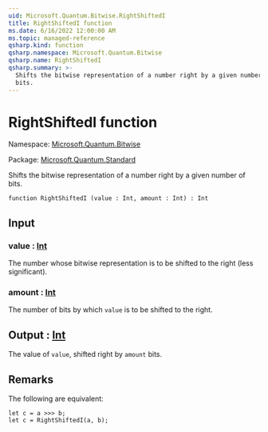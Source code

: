```yaml
---
uid: Microsoft.Quantum.Bitwise.RightShiftedI
title: RightShiftedI function
ms.date: 6/16/2022 12:00:00 AM
ms.topic: managed-reference
qsharp.kind: function
qsharp.namespace: Microsoft.Quantum.Bitwise
qsharp.name: RightShiftedI
qsharp.summary: >-
  Shifts the bitwise representation of a number right by a given number of
  bits.
---
```


# RightShiftedI function

Namespace: [Microsoft.Quantum.Bitwise](xref:Microsoft.Quantum.Bitwise)

Package: [Microsoft.Quantum.Standard](https://nuget.org/packages/Microsoft.Quantum.Standard)


Shifts the bitwise representation of a number right by a given number ofbits.

```qsharp
function RightShiftedI (value : Int, amount : Int) : Int
```


## Input

### value : [Int](xref:microsoft.quantum.qsharp.valueliterals#int-literals)

The number whose bitwise representation is to be shifted to the right(less significant).


### amount : [Int](xref:microsoft.quantum.qsharp.valueliterals#int-literals)

The number of bits by which `value` is to be shifted to the right.



## Output : [Int](xref:microsoft.quantum.qsharp.valueliterals#int-literals)

The value of `value`, shifted right by `amount` bits.

## Remarks

The following are equivalent:```qsharplet c = a >>> b;let c = RightShiftedI(a, b);```
